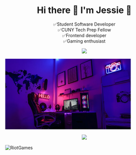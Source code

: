 <h1 align="center">Hi there 👋 I'm Jessie 🍡 </h1>

<!--
**JessieSu2/JessieSu2** is a ✨ _special_ ✨ repository because its `README.md` (this file) appears on your GitHub profile.

Here are some ideas to get you started:

- 🔭 I’m currently working on ...
- 🌱 I’m currently learning ...
- 👯 I’m looking to collaborate on ...
- 🤔 I’m looking for help with ...
- 💬 Ask me about ...
- 📫 How to reach me: ...
- 😄 Pronouns: ...
- ⚡ Fun fact: ...
-->
<p align="center">
                  ✅Student Software Developer <br> 
                  ✅CUNY Tech Prep Fellow <br> 
                  ✅Frontend developer <br>  
                  ✅Gaming enthusiast <br></p>
<p align="center">
  
<p align="center" display="inline">
  <a href="https://www.linkedin.com/in/jessiesu01/">
    <img 
         src="https://img.shields.io/badge/LinkedIn-0077B5?style=for-the-badge&logo=linkedin&logoColor=white"
    /> 
  </a>
  
</p>  
  <a href="#">
    <img src="https://github.com/JessieSu2/JessieSu2/blob/main/photo-1616588589676-62b3bd4ff6d2.jfif" width="400" />
   </a>
</p>

<p align="center">
  <a href="#"> <img src="https://activity-graph.herokuapp.com/graph?username={JessieSu2}&theme=dark"> </a>
</p>

![RiotGames](https://img.shields.io/badge/Riot_Games-D32936?style=for-the-badge&logo=riot-games&logoColor=white)
